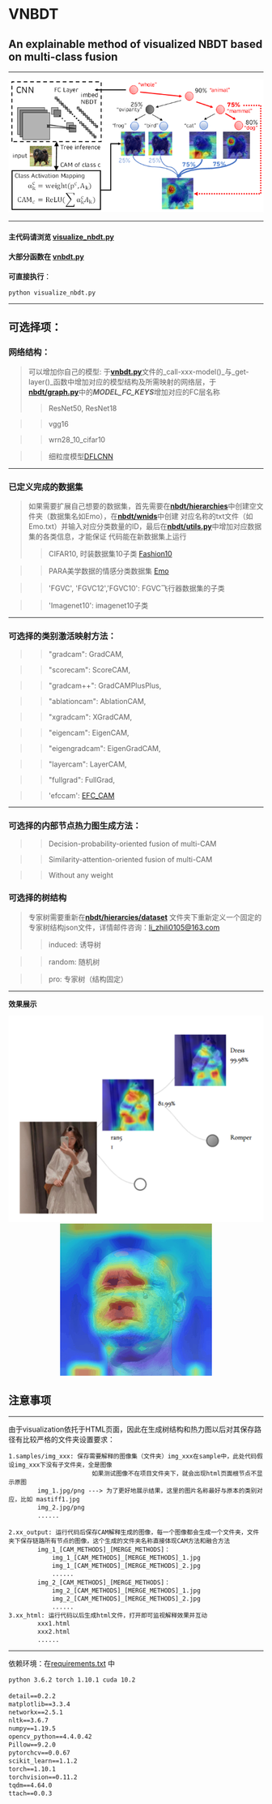 # VNBDT
## **An explainable method of visualized NBDT based on multi-class fusion**
***
<div align=center><img  src="https://github.com/ZO1DB3RG/VNBDT/blob/main/img/VNBDT.png"/></div>

***

#### 主代码请浏览 [**visualize_nbdt.py**](https://github.com/ZO1DB3RG/VNBDT/blob/main/visualize_nbdt.py)

#### 大部分函数在 [**vnbdt.py**](https://github.com/ZO1DB3RG/VNBDT/blob/main/vnbdt.py)

**可直接执行**：

    python visualize_nbdt.py
***
## **可选择项**：
### **网络结构**：
> 可以增加你自己的模型: 于[**vnbdt.py**](https://github.com/ZO1DB3RG/VNBDT/blob/main/vnbdt.py)文件的_call-xxx-model()_与_get-layer()_函数中增加对应的模型结构及所需映射的网络层，于[**nbdt/graph.py**](https://github.com/ZO1DB3RG/VNBDT/blob/main/nbdt/graph.py)中的***MODEL_FC_KEYS***增加对应的FC层名称
>> ResNet50, ResNet18

>> vgg16

>> wrn28_10_cifar10

>> 细粒度模型[DFLCNN](https://github.com/songdejia/DFL-CNN)
***

### **已定义完成的数据集**
>如果需要扩展自己想要的数据集，首先需要在[**nbdt/hierarchies**](https://github.com/ZO1DB3RG/VNBDT/tree/main/nbdt/hierarchies)中创建空文件夹（数据集名如Emo），在[**nbdt/wnids**](https://github.com/ZO1DB3RG/VNBDT/tree/main/nbdt/wnids)中创建
    对应名称的txt文件（如Emo.txt）并输入对应分类数量的ID，最后在[**nbdt/utils.py**](https://github.com/ZO1DB3RG/VNBDT/blob/main/nbdt/utils.py)中增加对应数据集的各类信息，才能保证
    代码能在新数据集上运行
>>CIFAR10,
>>时装数据集10子类 [Fashion10](https://github.com/switchablenorms/DeepFashion2)

>> PARA美学数据的情感分类数据集 [Emo](https://cv-datasets.institutecv.com/#/data-sets)

>> 'FGVC', 'FGVC12','FGVC10': FGVC飞行器数据集的子类

>> 'Imagenet10': imagenet10子类

***
### **可选择的类别激活映射方法：**
>>"gradcam": GradCAM,

>>"scorecam": ScoreCAM,

>>"gradcam++": GradCAMPlusPlus,

>> "ablationcam": AblationCAM,

>> "xgradcam": XGradCAM,

>>"eigencam": EigenCAM,

>>"eigengradcam": EigenGradCAM,

>>"layercam": LayerCAM,

>>"fullgrad": FullGrad,

>>'efccam': [EFC_CAM](https://ieeexplore.ieee.org/document/9405672/)

***
### **可选择的内部节点热力图生成方法：**
>> Decision-probability-oriented fusion of multi-CAM

>> Similarity-attention-oriented fusion of multi-CAM

>> Without any weight

### **可选择的树结构**
> 专家树需要重新在[**nbdt/hierarcies/dataset**](https://github.com/ZO1DB3RG/VNBDT/tree/main/nbdt/hierarchies/Emo) 文件夹下重新定义一个固定的专家树结构json文件，详情邮件咨询：li_zhili0105@163.com
>> induced: 诱导树

>> random: 随机树

>> pro: 专家树（结构固定）

***
**效果展示**
<div align=center><img src="https://github.com/ZO1DB3RG/VNBDT/blob/main/img/SAOVNBDT.png"/></div>
<div align=center><img width="300" height="300" src="https://github.com/ZO1DB3RG/VNBDT/blob/main/img/emo1.gif"/></div>

## 注意事项
***
由于visualization依托于HTML页面，因此在生成树结构和热力图以后对其保存路径有比较严格的文件夹设置要求：
    
    1.samples/img_xxx: 保存需要解释的图像集（文件夹）img_xxx在sample中，此处代码假设img_xxx下没有子文件夹，全是图像
                           如果测试图像不在项目文件夹下，就会出现html页面根节点不显示原图
            img_1.jpg/png ---> 为了更好地展示结果，这里的图片名称最好与原本的类别对应，比如 mastiff1.jpg
            img_2.jpg/png
            ......
     
    2.xx_output: 运行代码后保存CAM解释生成的图像，每一个图像都会生成一个文件夹，文件夹下保存链路所有节点的图像，这个生成的文件夹名称直接体现CAM方法和融合方法
            img_1_[CAM_METHODS]_[MERGE_METHODS]：
                img_1_[CAM_METHODS]_[MERGE_METHODS]_1.jpg
                img_1_[CAM_METHODS]_[MERGE_METHODS]_2.jpg
                ......
            img_2_[CAM_METHODS]_[MERGE_METHODS]：
                img_2_[CAM_METHODS]_[MERGE_METHODS]_1.jpg
                img_2_[CAM_METHODS]_[MERGE_METHODS]_2.jpg
                ......
    3.xx_html: 运行代码以后生成html文件，打开即可监视解释效果并互动
            xxx1.html
            xxx2.html
            ......

***
依赖环境：在[requirements.txt](https://github.com/ZO1DB3RG/VNBDT/blob/main/requirements.txt) 中

    python 3.6.2 torch 1.10.1 cuda 10.2

    detail==0.2.2
    matplotlib==3.3.4
    networkx==2.5.1
    nltk==3.6.7
    numpy==1.19.5
    opencv_python==4.4.0.42
    Pillow==9.2.0
    pytorchcv==0.0.67
    scikit_learn==1.1.2
    torch==1.10.1
    torchvision==0.11.2
    tqdm==4.64.0
    ttach==0.0.3
